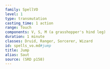 ```yaml
---
family: SpellVO
level: 1
type: transmutation
casting_time: 1 action
range: Touch
components: V, S, M (a grasshopper's hind leg)
duration: 1 minute
classes: Druid, Ranger, Sorcerer, Wizard
id: spells_vo.md#jump
title: Jump
alias: Saut
source: (SRD p158)
---
```


